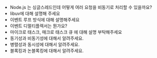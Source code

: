 - Node.js 는 싱글스레드인데 어떻게 여러 요청을 비동기로 처리할 수 있을까요?
- libuv에 대해 설명해 주세요
- 이벤트 루프 방식에 대해 설명해주세요
- 이벤트 디멀티플렉서는 뭔가요?
- 마이크로 태스크, 매크로 태스크 큐 에 대해 설명 부탁해주세요
- 동기성과 비동기성에 대해서 알려주세요.
- 병렬성과 동시성에 대해서 알려주세요.
- 블록킹과 논블록킹에 대해서 알려주세요.
